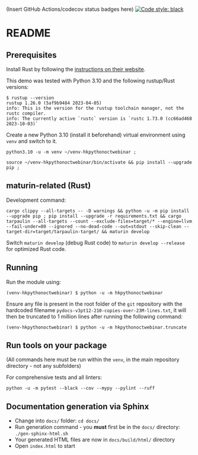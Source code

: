 (Insert GitHub Actions/codecov status badges here)
[![Code style: black](https://img.shields.io/badge/code%20style-black-000000.svg)](https://github.com/psf/black)

# README

## Prerequisites

Install Rust by following the [instructions on their website](https://www.rust-lang.org/).

This demo was tested with Python 3.10 and the following rustup/Rust versions:

```
$ rustup --version
rustup 1.26.0 (5af9b9484 2023-04-05)
info: This is the version for the rustup toolchain manager, not the rustc compiler.
info: The currently active `rustc` version is `rustc 1.73.0 (cc66ad468 2023-10-03)`
```

Create a new Python 3.10 (install it beforehand) virtual environment using `venv` and switch to it.

```
python3.10 -u -m venv ~/venv-hkpythonoctwebinar ;
```

```
source ~/venv-hkpythonoctwebinar/bin/activate && pip install --upgrade pip ;
```

## maturin-related (Rust)

Development command:

```
cargo clippy --all-targets -- -D warnings && python -u -m pip install --upgrade pip ; pip install --upgrade -r requirements.txt && cargo tarpaulin --all-targets --count --exclude-files=target/* --engine=llvm --fail-under=80 --ignored --no-dead-code --out=stdout --skip-clean --target-dir=target/tarpaulin-target/ && maturin develop
```

Switch `maturin develop` (debug Rust code) to `maturin develop --release` for optimized Rust code.


## Running

Run the module using:

```
(venv-hkpythonoctwebinar) $ python -u -m hkpythonoctwebinar
```

Ensure any file is present in the root folder of the `git` repository with the hardcoded filename `pydocs-v3pt12-210-copies-over-23M-lines.txt`, it will then be truncated to 1 million lines after running the following command:

```
(venv-hkpythonoctwebinar) $ python -u -m hkpythonoctwebinar.truncate
```

## Run tools on your package

(All commands here must be run within the `venv`, in the main repository directory - not any subfolders)

For comprehensive tests and all linters:
```
python -u -m pytest --black --cov --mypy --pylint --ruff
```

## Documentation generation via Sphinx

* Change into `docs/` folder: `cd docs/`
* Run generation command - you **must** first be in the `docs/` directory: `./gen-sphinx-html.sh`
* Your generated HTML files are now in `docs/build/html/` directory
* Open `index.html` to start
